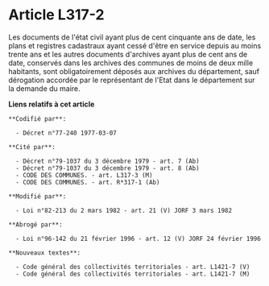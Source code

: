 # Article L317-2

Les documents de l'état civil ayant plus de cent cinquante ans de date, les plans et registres cadastraux ayant cessé d'être
en service depuis au moins trente ans et les autres documents d'archives ayant plus de cent ans de date, conservés dans les
archives des communes de moins de deux mille habitants, sont obligatoirement déposés aux archives du département, sauf
dérogation accordée par le représentant de l'Etat dans le département sur la demande du maire.

**Liens relatifs à cet article**

	**Codifié par**:

	  - Décret n°77-240 1977-03-07

	**Cité par**:

	  - Décret n°79-1037 du 3 décembre 1979 - art. 7 (Ab)
	  - Décret n°79-1037 du 3 décembre 1979 - art. 8 (Ab)
	  - CODE DES COMMUNES. - art. L317-3 (M)
	  - CODE DES COMMUNES. - art. R*317-1 (Ab)

	**Modifié par**:

	  - Loi n°82-213 du 2 mars 1982 - art. 21 (V) JORF 3 mars 1982

	**Abrogé par**:

	  - Loi n°96-142 du 21 février 1996 - art. 12 (V) JORF 24 février 1996

	**Nouveaux textes**:

	  - Code général des collectivités territoriales - art. L1421-7 (V)
	  - Code général des collectivités territoriales - art. L1421-7 (M)
